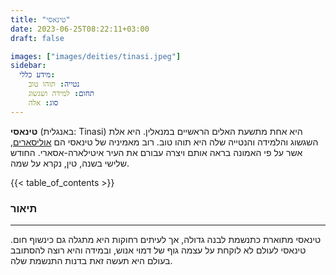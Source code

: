 ```yaml
---
title: "טינאסי"
date: 2023-06-25T08:22:11+03:00
draft: false

images: ["images/deities/tinasi.jpeg"]
sidebar:
  מידע כללי:
    נטייה: תוהו טוב
    תחום: למידה ושגשוג
    סוג: אלה
---
```

**טינאסי** (באנגלית: Tinasi) היא אחת מתשעת האלים הראשיים במנאלין. היא אלת השגשוג והלמידה והנטייה שלה היא תוהו טוב. רוב מאמיניה של טינאסי הם [אוליסארים](../../races/ulisary), אשר על פי האמונה בראה אותם ויצרה עבורם את העיר איטילארה-אסארי. החודש שלישי בשנה, טין, נקרא על שמה. 

{{< table_of_contents >}}

### תיאור
---
טינאסי מתוארת כתנשמת לבנה גדולה, אך לעיתים רחוקות היא מתגלה גם כינשוף חום. טינאסי לעולם לא לוקחת על עצמה גוף של דמוי אנוש, ובמידה והיא רוצה להסתובב בעולם היא תעשה זאת בדנות התנשמת שלה. 
